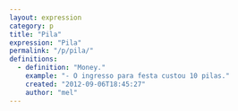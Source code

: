 ```yaml
---
layout: expression
category: p
title: "Pila"
expression: "Pila"
permalink: "/p/pila/"
definitions:
  - definition: "Money."
    example: "- O ingresso para festa custou 10 pilas."
    created: "2012-09-06T18:45:27"
    author: "mel"
---
```

